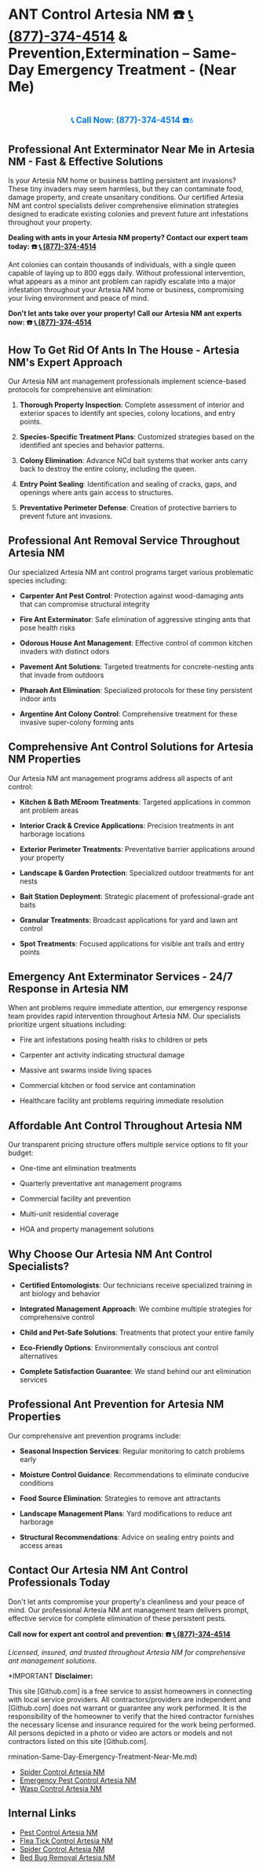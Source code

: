 # ANT Control Artesia NM ☎️ [📞 (877)-374-4514](https://pest-control-4514.netlify.app) & Prevention,Extermination – Same-Day Emergency Treatment - (Near Me)
# 

<p align="center" style="font-size: 1.2em; font-weight: bold; margin: 20px 0;">
  <a href="https://pest-control-4514.netlify.app" target="_blank" style="color: #007BFF; text-decoration: none;">📞 Call Now: (877)-374-4514 ☎️💧</a>
</p>

## Professional Ant Exterminator Near Me in Artesia NM - Fast & Effective Solutions

Is your Artesia NM home or business battling persistent ant invasions? These tiny invaders may seem harmless, but they can contaminate food, damage property, and create unsanitary conditions. Our certified Artesia NM ant control specialists deliver comprehensive elimination strategies designed to eradicate existing colonies and prevent future ant infestations throughout your property.

**Dealing with ants in your Artesia NM property? Contact our expert team today: ☎️ [📞 (877)-374-4514](https://pest-control-4514.netlify.app)**

Ant colonies can contain thousands of individuals, with a single queen capable of laying up to 800 eggs daily. Without professional intervention, what appears as a minor ant problem can rapidly escalate into a major infestation throughout your Artesia NM home or business, compromising your living environment and peace of mind.

**Don't let ants take over your property! Call our Artesia NM ant experts now: ☎️ [📞 (877)-374-4514](https://pest-control-4514.netlify.app)**

## How To Get Rid Of Ants In The House - Artesia NM's Expert Approach

Our Artesia NM ant management professionals implement science-based protocols for comprehensive ant elimination:

1. **Thorough Property Inspection**: Complete assessment of interior and exterior spaces to identify ant species, colony locations, and entry points.

2. **Species-Specific Treatment Plans**: Customized strategies based on the identified ant species and behavior patterns.

3. **Colony Elimination**: Advance NCd bait systems that worker ants carry back to destroy the entire colony, including the queen.

4. **Entry Point Sealing**: Identification and sealing of cracks, gaps, and openings where ants gain access to structures.

5. **Preventative Perimeter Defense**: Creation of protective barriers to prevent future ant invasions.

## Professional Ant Removal Service Throughout Artesia NM

Our specialized Artesia NM ant control programs target various problematic species including:

- **Carpenter Ant Pest Control**: Protection against wood-damaging ants that can compromise structural integrity  

- **Fire Ant Exterminator**: Safe elimination of aggressive stinging ants that pose health risks  

- **Odorous House Ant Management**: Effective control of common kitchen invaders with distinct odors  

- **Pavement Ant Solutions**: Targeted treatments for concrete-nesting ants that invade from outdoors  

- **Pharaoh Ant Elimination**: Specialized protocols for these tiny persistent indoor ants  

- **Argentine Ant Colony Control**: Comprehensive treatment for these invasive super-colony forming ants  

## Comprehensive Ant Control Solutions for Artesia NM Properties

Our Artesia NM ant management programs address all aspects of ant control:

- **Kitchen & Bath MEroom Treatments**: Targeted applications in common ant problem areas  

- **Interior Crack & Crevice Applications**: Precision treatments in ant harborage locations  

- **Exterior Perimeter Treatments**: Preventative barrier applications around your property  

- **Landscape & Garden Protection**: Specialized outdoor treatments for ant nests  

- **Bait Station Deployment**: Strategic placement of professional-grade ant baits  

- **Granular Treatments**: Broadcast applications for yard and lawn ant control  

- **Spot Treatments**: Focused applications for visible ant trails and entry points  

## Emergency Ant Exterminator Services - 24/7 Response in Artesia NM

When ant problems require immediate attention, our emergency response team provides rapid intervention throughout Artesia NM. Our specialists prioritize urgent situations including:

- Fire ant infestations posing health risks to children or pets  

- Carpenter ant activity indicating structural damage  

- Massive ant swarms inside living spaces  

- Commercial kitchen or food service ant contamination  

- Healthcare facility ant problems requiring immediate resolution  

## Affordable Ant Control Throughout Artesia NM

Our transparent pricing structure offers multiple service options to fit your budget:

- One-time ant elimination treatments  

- Quarterly preventative ant management programs  

- Commercial facility ant prevention  

- Multi-unit residential coverage  

- HOA and property management solutions  

## Why Choose Our Artesia NM Ant Control Specialists?

- **Certified Entomologists**: Our technicians receive specialized training in ant biology and behavior  

- **Integrated Management Approach**: We combine multiple strategies for comprehensive control  

- **Child and Pet-Safe Solutions**: Treatments that protect your entire family  

- **Eco-Friendly Options**: Environmentally conscious ant control alternatives  

- **Complete Satisfaction Guarantee**: We stand behind our ant elimination services  

## Professional Ant Prevention for Artesia NM Properties

Our comprehensive ant prevention programs include:

- **Seasonal Inspection Services**: Regular monitoring to catch problems early  

- **Moisture Control Guidance**: Recommendations to eliminate conducive conditions  

- **Food Source Elimination**: Strategies to remove ant attractants  

- **Landscape Management Plans**: Yard modifications to reduce ant harborage  

- **Structural Recommendations**: Advice on sealing entry points and access areas  

## Contact Our Artesia NM Ant Control Professionals Today

Don't let ants compromise your property's cleanliness and your peace of mind. Our professional Artesia NM ant management team delivers prompt, effective service for complete elimination of these persistent pests.

**Call now for expert ant control and prevention: ☎️ [📞 (877)-374-4514](https://pest-control-4514.netlify.app)**

*Licensed, insured, and trusted throughout Artesia NM for comprehensive ant management solutions.*

*IMPORTANT **Disclaimer:**  

This site [Github.com] is a free service to assist homeowners in connecting with local service providers. All contractors/providers are independent and [Github.com] does not warrant or guarantee any work performed. It is the responsibility of the homeowner to verify that the hired contractor furnishes the necessary license and insurance required for the work being performed. All persons depicted in a photo or video are actors or models and not contractors listed on this site [Github.com].

rmination-Same-Day-Emergency-Treatment-Near-Me.md)

- [Spider Control Artesia NM](https://github.com/allyoucaneatsushiin/pest-control/blob/main/Spider-Control-Artesia-NM-877-374-4514-Removal-Exterminator-Same-Day-Emergency-Treatment-Near-Me.md)
- [Emergency Pest Control Artesia NM](https://github.com/allyoucaneatsushiin/pest-control/blob/main/Emergency-Pest-Control-Artesia-NM-877-374-4514-24-7-Fast-Response-Near-Me.md)
- [Wasp Control Artesia NM](https://github.com/allyoucaneatsushiin/pest-control/blob/main/Wasp-Control-Artesia-NM-877-374-4514-Removal-Exterminator-Same-Day-Emergency-Treatment-Near-Me.md)

## Internal Links
- [Pest Control Artesia NM](https://github.com/allyoucaneatsushiin/pest-control/blob/main/Pest-Control-Artesia-NM-877-374-4514-Exterminator-Same-Day-Emergency-Treatment-Near-Me.md)
- [Flea Tick Control Artesia NM](https://github.com/allyoucaneatsushiin/pest-control/blob/main/Flea-Tick-Control-Artesia-NM-877-374-4514-Removal-Exterminator-Same-Day-Emergency-Treatment-Near-Me.md)
- [Spider Control Artesia NM](https://github.com/allyoucaneatsushiin/pest-control/blob/main/Spider-Control-Artesia-NM-877-374-4514-Removal-Exterminator-Same-Day-Emergency-Treatment-Near-Me.md)
- [Bed Bug Removal Artesia NM](https://github.com/allyoucaneatsushiin/pest-control/blob/main/Bed-Bug-Removal-Artesia-NM-877-374-4514-Exterminator-Same-Day-Emergency-Treatment-Near-Me.md)
